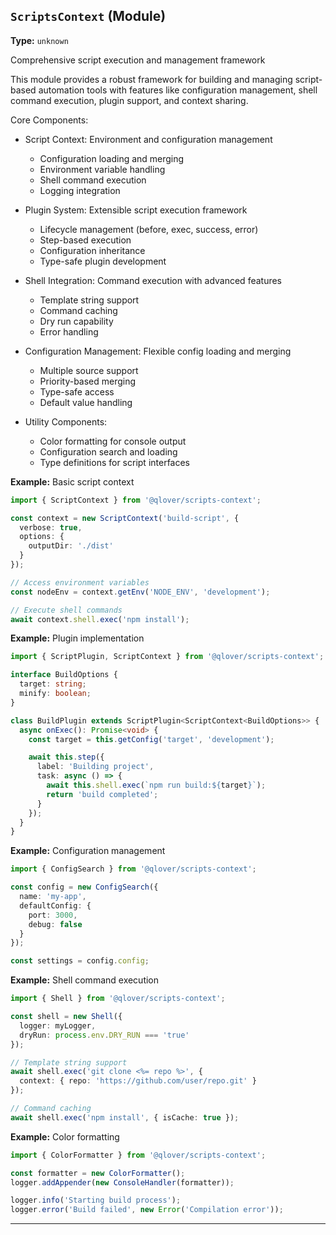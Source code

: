 ## `ScriptsContext` (Module)

**Type:** `unknown`

Comprehensive script execution and management framework

This module provides a robust framework for building and managing script-based
automation tools with features like configuration management, shell command
execution, plugin support, and context sharing.

Core Components:

- Script Context: Environment and configuration management
  - Configuration loading and merging
  - Environment variable handling
  - Shell command execution
  - Logging integration

- Plugin System: Extensible script execution framework
  - Lifecycle management (before, exec, success, error)
  - Step-based execution
  - Configuration inheritance
  - Type-safe plugin development

- Shell Integration: Command execution with advanced features
  - Template string support
  - Command caching
  - Dry run capability
  - Error handling

- Configuration Management: Flexible config loading and merging
  - Multiple source support
  - Priority-based merging
  - Type-safe access
  - Default value handling

- Utility Components:
  - Color formatting for console output
  - Configuration search and loading
  - Type definitions for script interfaces

**Example:** Basic script context

```typescript
import { ScriptContext } from '@qlover/scripts-context';

const context = new ScriptContext('build-script', {
  verbose: true,
  options: {
    outputDir: './dist'
  }
});

// Access environment variables
const nodeEnv = context.getEnv('NODE_ENV', 'development');

// Execute shell commands
await context.shell.exec('npm install');
```

**Example:** Plugin implementation

```typescript
import { ScriptPlugin, ScriptContext } from '@qlover/scripts-context';

interface BuildOptions {
  target: string;
  minify: boolean;
}

class BuildPlugin extends ScriptPlugin<ScriptContext<BuildOptions>> {
  async onExec(): Promise<void> {
    const target = this.getConfig('target', 'development');

    await this.step({
      label: 'Building project',
      task: async () => {
        await this.shell.exec(`npm run build:${target}`);
        return 'build completed';
      }
    });
  }
}
```

**Example:** Configuration management

```typescript
import { ConfigSearch } from '@qlover/scripts-context';

const config = new ConfigSearch({
  name: 'my-app',
  defaultConfig: {
    port: 3000,
    debug: false
  }
});

const settings = config.config;
```

**Example:** Shell command execution

```typescript
import { Shell } from '@qlover/scripts-context';

const shell = new Shell({
  logger: myLogger,
  dryRun: process.env.DRY_RUN === 'true'
});

// Template string support
await shell.exec('git clone <%= repo %>', {
  context: { repo: 'https://github.com/user/repo.git' }
});

// Command caching
await shell.exec('npm install', { isCache: true });
```

**Example:** Color formatting

```typescript
import { ColorFormatter } from '@qlover/scripts-context';

const formatter = new ColorFormatter();
logger.addAppender(new ConsoleHandler(formatter));

logger.info('Starting build process');
logger.error('Build failed', new Error('Compilation error'));
```

---
